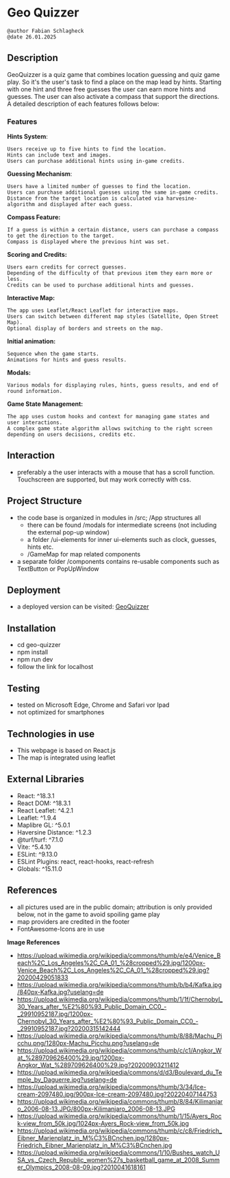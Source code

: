 # Geo Quizzer

    @author Fabian Schlagheck
    @date 26.01.2025

## Description

GeoQuizzer is a quiz game that combines location guessing and quiz game play. So it's the user's task to find a place on the map lead by hints. Starting with one hint and three free guesses the user can earn more hints and guesses. The user can also activate a compass that support the directions. A detailed description of each features follows below:

### Features

**Hints System**:

    Users receive up to five hints to find the location.
    Hints can include text and images.
    Users can purchase additional hints using in-game credits.
    
**Guessing Mechanism**:

    Users have a limited number of guesses to find the location.
    Users can purchase additional guesses using the same in-game credits.
    Distance from the target location is calculated via harvesine-algorithm and displayed after each guess.

**Compass Feature:**

    If a guess is within a certain distance, users can purchase a compass to get the direction to the target.
    Compass is displayed where the previous hint was set.

**Scoring and Credits:**

    Users earn credits for correct guesses.
    Depending of the difficulty of that previous item they earn more or less.
    Credits can be used to purchase additional hints and guesses.

**Interactive Map:**

    The app uses Leaflet/React Leaflet for interactive maps.
    Users can switch between different map styles (Satellite, Open Street Map).
    Optional display of borders and streets on the map.

**Initial animation:**

    Sequence when the game starts.
    Animations for hints and guess results.

**Modals:**

    Various modals for displaying rules, hints, guess results, and end of round information.

**Game State Management:**

    The app uses custom hooks and context for managing game states and user interactions.
    A complex game state algorithm allows switching to the right screen depending on users decisions, credits etc.

## Interaction

- preferably a the user interacts with a mouse that has a scroll function. Touchscreen are supported, but may work correctly with css.

## Project Structure

- the code base is organized in modules in /src; /App structures all 
    - there can be found /modals for intermediate screens (not including the external pop-up window)
    - a folder /ui-elements for inner ui-elements such as clock, guesses, hints etc.
    - /GameMap for map related components 
- a separate folder /components contains re-usable components such as TextButton or PopUpWindow

## Deployment 

- a deployed version can be visited: [GeoQuizzer](https://fabschlag95.github.io/geo-quizzer/)

## Installation 

- cd geo-quizzer
- npm install
- npm run dev
- follow the link for localhost

## Testing

- tested on Microsoft Edge, Chrome and Safari vor Ipad
- not optimized for smartphones

## Technologies in use

- This webpage is based on React.js
- The map is integrated using leaflet

## External Libraries

- React: ^18.3.1
- React DOM: ^18.3.1
- React Leaflet: ^4.2.1
- Leaflet: ^1.9.4
- Maplibre GL: ^5.0.1
- Haversine Distance: ^1.2.3
- @turf/turf: ^7.1.0
- Vite: ^5.4.10
- ESLint: ^9.13.0
- ESLint Plugins: react, react-hooks, react-refresh
- Globals: ^15.11.0

## References

- all pictures used are in the public domain; attribution is only provided below, not in the game to avoid spoiling game play
- map providers are credited in the footer
- FontAwesome-Icons are in use


**Image References**

- https://upload.wikimedia.org/wikipedia/commons/thumb/e/e4/Venice_Beach%2C_Los_Angeles%2C_CA_01_%28cropped%29.jpg/1200px-Venice_Beach%2C_Los_Angeles%2C_CA_01_%28cropped%29.jpg?20200429051833
- https://upload.wikimedia.org/wikipedia/commons/thumb/b/b4/Kafka.jpg/840px-Kafka.jpg?uselang=de
- https://upload.wikimedia.org/wikipedia/commons/thumb/1/1f/Chernobyl_30_Years_after_%E2%80%93_Public_Domain_CC0_-_29910952187.jpg/1200px-Chernobyl_30_Years_after_%E2%80%93_Public_Domain_CC0_-_29910952187.jpg?20200315142444
- https://upload.wikimedia.org/wikipedia/commons/thumb/8/88/Machu_Picchu.png/1280px-Machu_Picchu.png?uselang=de
- https://upload.wikimedia.org/wikipedia/commons/thumb/c/c1/Angkor_Wat_%289709626400%29.jpg/1200px-Angkor_Wat_%289709626400%29.jpg?20200903211412
- https://upload.wikimedia.org/wikipedia/commons/d/d3/Boulevard_du_Temple_by_Daguerre.jpg?uselang=de
- https://upload.wikimedia.org/wikipedia/commons/thumb/3/34/Ice-cream-2097480.jpg/900px-Ice-cream-2097480.jpg?20220407144753
- https://upload.wikimedia.org/wikipedia/commons/thumb/8/84/Kilimanjaro_2006-08-13.JPG/800px-Kilimanjaro_2006-08-13.JPG
- https://upload.wikimedia.org/wikipedia/commons/thumb/1/15/Ayers_Rock-view_from_50k.jpg/1024px-Ayers_Rock-view_from_50k.jpg
- https://upload.wikimedia.org/wikipedia/commons/thumb/c/c8/Friedrich_Eibner_Marienplatz_in_M%C3%BCnchen.jpg/1280px-Friedrich_Eibner_Marienplatz_in_M%C3%BCnchen.jpg
- https://upload.wikimedia.org/wikipedia/commons/1/10/Bushes_watch_USA_vs._Czech_Republic_women%27s_basketball_game_at_2008_Summer_Olympics_2008-08-09.jpg?2010041618161